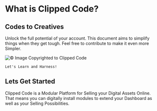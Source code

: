 # What is Clipped Code?

## Codes to Creatives

Unlock the full potential of your account. This document aims to simplify things when they get tough. Feel free to contribute to make it even more Simpler.

![&#xA9; Image Copyrighted to Clipped Code](https://cdn.clippedcode.com/images/docs/docs.png)

`Let's Learn and Harness!`

## Lets Get Started

Clipped Code is a Modular Platform for Selling your Digital Assets Online. That means you can digitally install modules to extend your Dashboard as well as your Selling Possibilities.